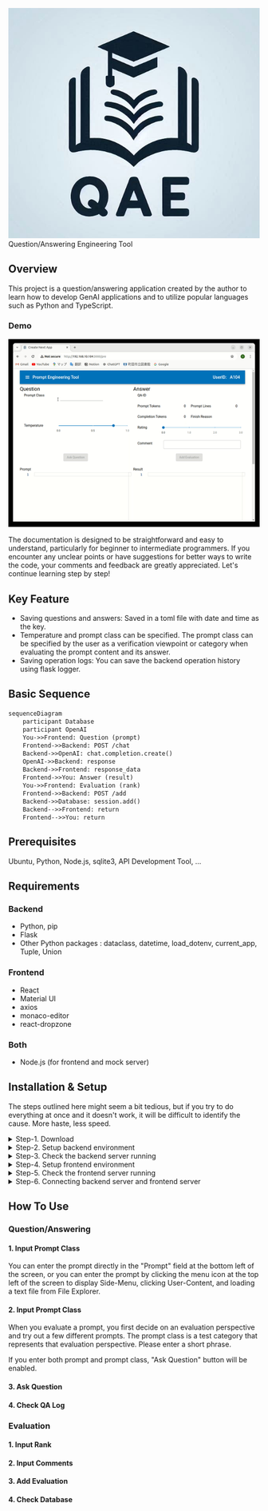 ![xxx](./images/QAE.png)
Question/Answering Engineering Tool

## Overview

This project is a question/answering application created by the author to learn how to develop GenAI applications and to utilize popular languages such as Python and TypeScript.

### Demo

![Demo](./images/sample01.gif)

The documentation is designed to be straightforward and easy to understand, particularly for beginner to intermediate programmers. If you encounter any unclear points or have suggestions for better ways to write the code, your comments and feedback are greatly appreciated. Let's continue learning step by step!

## Key Feature

- Saving questions and answers: Saved in a toml file with date and time as the key.
- Temperature and prompt class can be specified. The prompt class can be specified by the user as a verification viewpoint or category when evaluating the prompt content and its answer.
- Saving operation logs: You can save the backend operation history using flask logger.

## Basic Sequence

```mermaid
sequenceDiagram
    participant Database
    participant OpenAI
    You->>Frontend: Question (prompt)
    Frontend->>Backend: POST /chat
    Backend->>OpenAI: chat.completion.create()
    OpenAI->>Backend: response
    Backend->>Frontend: response_data
    Frontend->>You: Answer (result)
    You->>Frontend: Evaluation (rank)
    Frontend->>Backend: POST /add
    Backend->>Database: session.add()
    Backend-->>Frontend: return
    Frontend-->>You: return
```

## Prerequisites

Ubuntu, Python, Node.js, sqlite3, API Development Tool, ...

## Requirements

### Backend

- Python, pip
- Flask
- Other Python packages : dataclass, datetime, load_dotenv, current_app, Tuple, Union

### Frontend

- React
- Material UI
- axios
- monaco-editor
- react-dropzone

### Both

- Node.js (for frontend and mock server)

## Installation & Setup

The steps outlined here might seem a bit tedious, but if you try to do everything at once and it doesn't work, it will be difficult to identify the cause. More haste, less speed.

<details>
<summary>Step-1. Download</summary>

### Step-1. Download

Create your project directory and download programs.

```
$ mkdir (your_project)
$ cd (your_project)
$ git clone https://xxxxx
```

</details>

<details>
<summary>Step-2. Setup backend environment</summary>

### Step-2. Setup backend environment

#### 1. Python(venv)

First, create a python virtual environment.

**install**

```
$ cd backend
$ sudo apt install python3.10-venv
```

**create virtual environmnets**

```
$ python -m venv .venv
```

**activate**
Depending on your environment, when you run the following command, your command prompt will probably change to "(.venv)$"

```
$ . .venv/bin/activate
```

#### 2. Python Package

Next, install the packages defined in requirements.txt

```
(.venv)$ pip freeze -r requirements.txt
```

#### 3. Create directories

Next, create three directories required for starting the backend server. These directories names ca be changed with environment variables.

```
(.venv)$ mkdir log
(.venv)$ mkdir qa_db
(.venv)$ mkdir qa_log
```

#### 4. Modify environment variables

Next, set the environment variables to complete the setup procedure. Modify the downloaded .env file. The OPENAI_API_KEY written in file is incomplete. Set the correct key.

#### 5. Create database and table

Run this command. Then, use the sqlite3 command to see if the table was created.

```
(.venv)$ python pre_setup.py
...
(.venv)$ sqlite3 qa_db/qae.db
sqlite> .tables
evaluation
sqlite> .schema evaluation
CREATE TABLE evaluation (
	id INTEGER NOT NULL,
	qa_id VARCHAR NOT NULL,
	lines INTEGER NOT NULL,
	prompt_class VARCHAR NOT NULL,
	temperature FLOAT NOT NULL,
	completion_tokens INTEGER NOT NULL,
	prompt_tokens INTEGER NOT NULL,
	rating FLOAT NOT NULL,
	comment VARCHAR NOT NULL,
	PRIMARY KEY (id)
);
sqlite>
```

</details>

<details>
<summary>Step-3. Check the backend server running</summary>

### Step-3. Check the backend server running

#### 1. run the application

To run the application, use the flask command.

```
(.venv)$ flask run
 * Debug mode: off
WARNING: This is a development server. Do not use it in a production deployment. Use a production WSGI server instead.
 * Running on http://127.0.0.1:5000
Press CTRL+C to quit

```

#### 2. Sending POST request

Let's try to see if the backend server can actually receive a POST request. For example, you can use Thunder Client, and use the json data from "backend/apitest/req_post_chat.json".

- URL: http://localhost:5000/chat
- Method: POST
- Json Data: see below

```json
{
  "system_content": "You are a helpful assistant.",
  "user_content": "Please tell me briefly about Python's dataclass.",
  "temperature": 0.8,
  "prompt_class": "Class-A",
  "user_id": "A123"
}
```

After you click the "Send" button, make sure you see a response with status 200.

![Post Chat](./images/post_chat.png)

</details>

<details>
<summary>Step-4. Setup frontend environment</summary>

### Step-4. Setup frontend environment

#### 1. Node.js Package

Install the required Node.js packages base on the downloaded package.json.

```
$ cd (your-project)/frontend
$ npm install
```

#### 2. Modify environment variables

This may not be necessary if you have followed this guide. Adjust the ".env.local" file according to your environment.

[.env.local]

```
NEXT_PUBLIC_API_SERVER_URL=http://localhost:3001
NEXT_PUBLIC_SYSTEM_CONTENT="You are a helpful assistant."
NEXT_PUBLIC_MAX_PROMPT_FILESIZE=100000

```

Note: Details will be explained in the steps below, but to verify the operation step-by-step, specify the URL of the mock server in NEXT_PUBLIC_API_SERVER_URL.

#### 3. Setting up permissions on a script

Set the permissions for the shell script get_ip.sh used in npm-scripts.

```
$ chmod +x get_ip.sh
```

</details>
<details>
<summary>Step-5. Check the frontend server running</summary>

### Step-5. Check the frontend server running

#### 1. Start mock server

Install the required packages for mock server.

```
$ cd (your-project)/back_mock
$ npm install
```

#### 2. Run the mock server

Run the mock server. A log file named mock.log will be created in the current directory.

```
$ node mock.js
```

#### 3. Run the frontend server

Run the frontend server.

```
$ cd (your-project)/frontend
$ npm run dev
```

The following messages will be output to the console log:

```
> qae_app@0.1.0 dev
> npm run set-ip-and-dev


> qae_app@0.1.0 set-ip-and-dev
> IP=$(npm run get-ip --silent) && next dev -H $IP

  ▲ Next.js 14.2.3
  - Local:        http://192.168.10.104:3000
  - Network:      http://192.168.10.104:3000
  - Environments: .env.local

 ✓ Starting...
 ✓ Ready in 2s
```

#### 4. Launching browser

Start the browser by specifying the IP address output to the console.log.

(top display capture)

#### 5. xxxx

Once the screen opens, enter the following items and click the "Ask Question" button.

- Prompt Class: Test-Pattern-A1
- Prompt: How's it going?

(display image)

It's OK if a response message is displayed on the right side of the screen as shown below.

(display image)

</details>

<details>
<summary>Step-6. Connecting backend server and frontend server</summary>

### Step-6. Connecting backend server and frontend server

Finally, the last step is to rewrite the frontend environment definition to connect to a real backend server instead of a mock one.

[.env.local]

```
NEXT_PUBLIC_API_SERVER_URL=http://localhost:5000
NEXT_PUBLIC_SYSTEM_CONTENT="You are a helpful assistant."
NEXT_PUBLIC_MAX_PROMPT_FILESIZE=100000

```

Restart the frontend server, open the browser, and try operating the screen in the same way as before.

(image)

Make sure you get a response from OpenAI, not a fiexed message from a mock.

</details>

## How To Use

### Question/Answering

#### 1. Input Prompt Class

You can enter the prompt directly in the "Prompt" field at the bottom left of the screen, or you can enter the prompt by clicking the menu icon at the top left of the screen to display Side-Menu, clicking User-Content, and loading a text file from File Explorer.

#### 2. Input Prompt Class

When you evaluate a prompt, you first decide on an evaluation perspective and try out a few different prompts. The prompt class is a test category that represents that evaluation perspective. Please enter a short phrase.

If you enter both prompt and prompt class, "Ask Question" button will be enabled.

#### 3. Ask Question

#### 4. Check QA Log

### Evaluation

#### 1. Input Rank

#### 2. Input Comments

#### 3. Add Evaluation

#### 4. Check Database
